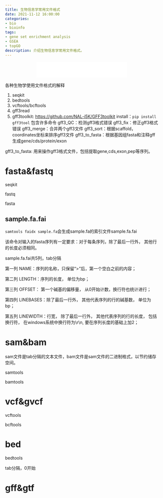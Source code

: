 ```yaml
---
title: 生物信息学常用文件格式
date: 2021-11-12 16:00:00
categories: 
- bio
- bioinfo
tags: 
- gene set enrichment analysis
- GSEA
- topGO
description: 介绍生物信息学常用文件格式。
---
```


<div align="middle"><iframe frameborder="no" border="0" marginwidth="0" marginheight="0" width=298 height=52 src="//music.163.com/outchain/player?type=2&id=1697043&auto=1&height=32"></iframe></div>


各种生物学使用文件格式的解释

1. seqkit
2. bedtools
3. vcftools/bcftools
4. gff3read
5. gff3toolkit: https://github.com/NAL-i5K/GFF3toolkit
install：`pip install gff3tool`
包含许多命令
gff3_QC：检测gff3格式错误
gff3_fix：修正gff3格式错误
gff3_merge：合并两个gff3文件
gff3_sort：根据scaffold，coordinates坐标来排序gff3文件
gff3_to_fasta：根据基因组fasta和注释gff生成gene/cds/protein/exon


gff3_to_fasta:
用来操作gff3格式文件，包括提取gene,cds,exon,pep等序列。

# fasta&fastq
seqkit


fastq

fasta

## sample.fa.fai
`samtools faidx sample.fa`会生成sample.fa的索引文件sample.fa.fai

该命令对输入的fasta序列有一定要求：对于每条序列，除了最后一行外， 其他行的长度必须相同。

sample.fa.fai共5列，tab分隔

第一列 NAME：序列的名称，只保留“>”后，第一个空白之前的内容；

第二列 LENGTH：序列的长度， 单位为bp；

第三列 OFFSET： 第一个碱基的偏移量， 从0开始计数，换行符也统计进行；

第四列 LINEBASES：除了最后一行外， 其他代表序列的行的碱基数， 单位为bp；

第五列 LINEWIDTH：行宽， 除了最后一行外， 其他代表序列的行的长度， 包括换行符， 在windows系统中换行符为\r\n, 要在序列长度的基础上加2；




# sam&bam
sam文件是tab分隔的文本文件，bam文件是sam文件的二进制格式，以节约储存空间。


samtools

bamtools

# vcf&gvcf
vcftools

bcftools

# bed
bedtools

tab分隔，0开始

# gff&gtf






